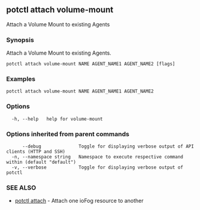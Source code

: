 ## potctl attach volume-mount

Attach a Volume Mount to existing Agents

### Synopsis

Attach a Volume Mount to existing Agents.

```
potctl attach volume-mount NAME AGENT_NAME1 AGENT_NAME2 [flags]
```

### Examples

```
potctl attach volume-mount NAME AGENT_NAME1 AGENT_NAME2
```

### Options

```
  -h, --help   help for volume-mount
```

### Options inherited from parent commands

```
      --debug              Toggle for displaying verbose output of API clients (HTTP and SSH)
  -n, --namespace string   Namespace to execute respective command within (default "default")
  -v, --verbose            Toggle for displaying verbose output of potctl
```

### SEE ALSO

* [potctl attach](potctl_attach.md)	 - Attach one ioFog resource to another


